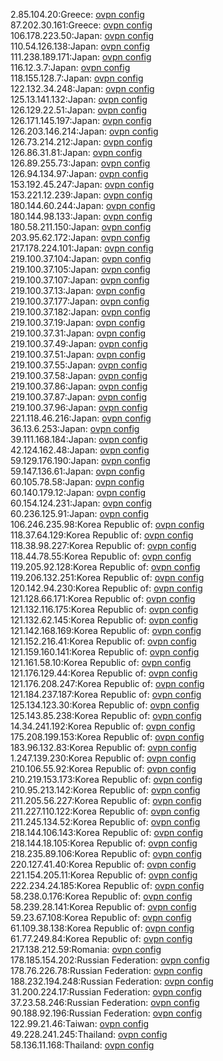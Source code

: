 2.85.104.20:Greece: [ovpn config](vpn/2_85_104_20.ovpn)  
87.202.30.161:Greece: [ovpn config](vpn/87_202_30_161.ovpn)  
106.178.223.50:Japan: [ovpn config](vpn/106_178_223_50.ovpn)  
110.54.126.138:Japan: [ovpn config](vpn/110_54_126_138.ovpn)  
111.238.189.171:Japan: [ovpn config](vpn/111_238_189_171.ovpn)  
116.12.3.7:Japan: [ovpn config](vpn/116_12_3_7.ovpn)  
118.155.128.7:Japan: [ovpn config](vpn/118_155_128_7.ovpn)  
122.132.34.248:Japan: [ovpn config](vpn/122_132_34_248.ovpn)  
125.13.141.132:Japan: [ovpn config](vpn/125_13_141_132.ovpn)  
126.129.22.51:Japan: [ovpn config](vpn/126_129_22_51.ovpn)  
126.171.145.197:Japan: [ovpn config](vpn/126_171_145_197.ovpn)  
126.203.146.214:Japan: [ovpn config](vpn/126_203_146_214.ovpn)  
126.73.214.212:Japan: [ovpn config](vpn/126_73_214_212.ovpn)  
126.86.31.81:Japan: [ovpn config](vpn/126_86_31_81.ovpn)  
126.89.255.73:Japan: [ovpn config](vpn/126_89_255_73.ovpn)  
126.94.134.97:Japan: [ovpn config](vpn/126_94_134_97.ovpn)  
153.192.45.247:Japan: [ovpn config](vpn/153_192_45_247.ovpn)  
153.221.12.239:Japan: [ovpn config](vpn/153_221_12_239.ovpn)  
180.144.60.244:Japan: [ovpn config](vpn/180_144_60_244.ovpn)  
180.144.98.133:Japan: [ovpn config](vpn/180_144_98_133.ovpn)  
180.58.211.150:Japan: [ovpn config](vpn/180_58_211_150.ovpn)  
203.95.62.172:Japan: [ovpn config](vpn/203_95_62_172.ovpn)  
217.178.224.101:Japan: [ovpn config](vpn/217_178_224_101.ovpn)  
219.100.37.104:Japan: [ovpn config](vpn/219_100_37_104.ovpn)  
219.100.37.105:Japan: [ovpn config](vpn/219_100_37_105.ovpn)  
219.100.37.107:Japan: [ovpn config](vpn/219_100_37_107.ovpn)  
219.100.37.13:Japan: [ovpn config](vpn/219_100_37_13.ovpn)  
219.100.37.177:Japan: [ovpn config](vpn/219_100_37_177.ovpn)  
219.100.37.182:Japan: [ovpn config](vpn/219_100_37_182.ovpn)  
219.100.37.19:Japan: [ovpn config](vpn/219_100_37_19.ovpn)  
219.100.37.31:Japan: [ovpn config](vpn/219_100_37_31.ovpn)  
219.100.37.49:Japan: [ovpn config](vpn/219_100_37_49.ovpn)  
219.100.37.51:Japan: [ovpn config](vpn/219_100_37_51.ovpn)  
219.100.37.55:Japan: [ovpn config](vpn/219_100_37_55.ovpn)  
219.100.37.58:Japan: [ovpn config](vpn/219_100_37_58.ovpn)  
219.100.37.86:Japan: [ovpn config](vpn/219_100_37_86.ovpn)  
219.100.37.87:Japan: [ovpn config](vpn/219_100_37_87.ovpn)  
219.100.37.96:Japan: [ovpn config](vpn/219_100_37_96.ovpn)  
221.118.46.216:Japan: [ovpn config](vpn/221_118_46_216.ovpn)  
36.13.6.253:Japan: [ovpn config](vpn/36_13_6_253.ovpn)  
39.111.168.184:Japan: [ovpn config](vpn/39_111_168_184.ovpn)  
42.124.162.48:Japan: [ovpn config](vpn/42_124_162_48.ovpn)  
59.129.176.190:Japan: [ovpn config](vpn/59_129_176_190.ovpn)  
59.147.136.61:Japan: [ovpn config](vpn/59_147_136_61.ovpn)  
60.105.78.58:Japan: [ovpn config](vpn/60_105_78_58.ovpn)  
60.140.179.12:Japan: [ovpn config](vpn/60_140_179_12.ovpn)  
60.154.124.231:Japan: [ovpn config](vpn/60_154_124_231.ovpn)  
60.236.125.91:Japan: [ovpn config](vpn/60_236_125_91.ovpn)  
106.246.235.98:Korea Republic of: [ovpn config](vpn/106_246_235_98.ovpn)  
118.37.64.129:Korea Republic of: [ovpn config](vpn/118_37_64_129.ovpn)  
118.38.98.227:Korea Republic of: [ovpn config](vpn/118_38_98_227.ovpn)  
118.44.78.55:Korea Republic of: [ovpn config](vpn/118_44_78_55.ovpn)  
119.205.92.128:Korea Republic of: [ovpn config](vpn/119_205_92_128.ovpn)  
119.206.132.251:Korea Republic of: [ovpn config](vpn/119_206_132_251.ovpn)  
120.142.94.230:Korea Republic of: [ovpn config](vpn/120_142_94_230.ovpn)  
121.128.66.171:Korea Republic of: [ovpn config](vpn/121_128_66_171.ovpn)  
121.132.116.175:Korea Republic of: [ovpn config](vpn/121_132_116_175.ovpn)  
121.132.62.145:Korea Republic of: [ovpn config](vpn/121_132_62_145.ovpn)  
121.142.168.169:Korea Republic of: [ovpn config](vpn/121_142_168_169.ovpn)  
121.152.216.41:Korea Republic of: [ovpn config](vpn/121_152_216_41.ovpn)  
121.159.160.141:Korea Republic of: [ovpn config](vpn/121_159_160_141.ovpn)  
121.161.58.10:Korea Republic of: [ovpn config](vpn/121_161_58_10.ovpn)  
121.176.129.44:Korea Republic of: [ovpn config](vpn/121_176_129_44.ovpn)  
121.176.208.247:Korea Republic of: [ovpn config](vpn/121_176_208_247.ovpn)  
121.184.237.187:Korea Republic of: [ovpn config](vpn/121_184_237_187.ovpn)  
125.134.123.30:Korea Republic of: [ovpn config](vpn/125_134_123_30.ovpn)  
125.143.85.238:Korea Republic of: [ovpn config](vpn/125_143_85_238.ovpn)  
14.34.241.192:Korea Republic of: [ovpn config](vpn/14_34_241_192.ovpn)  
175.208.199.153:Korea Republic of: [ovpn config](vpn/175_208_199_153.ovpn)  
183.96.132.83:Korea Republic of: [ovpn config](vpn/183_96_132_83.ovpn)  
1.247.139.230:Korea Republic of: [ovpn config](vpn/1_247_139_230.ovpn)  
210.106.55.92:Korea Republic of: [ovpn config](vpn/210_106_55_92.ovpn)  
210.219.153.173:Korea Republic of: [ovpn config](vpn/210_219_153_173.ovpn)  
210.95.213.142:Korea Republic of: [ovpn config](vpn/210_95_213_142.ovpn)  
211.205.56.227:Korea Republic of: [ovpn config](vpn/211_205_56_227.ovpn)  
211.227.110.122:Korea Republic of: [ovpn config](vpn/211_227_110_122.ovpn)  
211.245.134.52:Korea Republic of: [ovpn config](vpn/211_245_134_52.ovpn)  
218.144.106.143:Korea Republic of: [ovpn config](vpn/218_144_106_143.ovpn)  
218.144.18.105:Korea Republic of: [ovpn config](vpn/218_144_18_105.ovpn)  
218.235.89.106:Korea Republic of: [ovpn config](vpn/218_235_89_106.ovpn)  
220.127.41.40:Korea Republic of: [ovpn config](vpn/220_127_41_40.ovpn)  
221.154.205.11:Korea Republic of: [ovpn config](vpn/221_154_205_11.ovpn)  
222.234.24.185:Korea Republic of: [ovpn config](vpn/222_234_24_185.ovpn)  
58.238.0.176:Korea Republic of: [ovpn config](vpn/58_238_0_176.ovpn)  
58.239.28.141:Korea Republic of: [ovpn config](vpn/58_239_28_141.ovpn)  
59.23.67.108:Korea Republic of: [ovpn config](vpn/59_23_67_108.ovpn)  
61.109.38.138:Korea Republic of: [ovpn config](vpn/61_109_38_138.ovpn)  
61.77.249.84:Korea Republic of: [ovpn config](vpn/61_77_249_84.ovpn)  
217.138.212.59:Romania: [ovpn config](vpn/217_138_212_59.ovpn)  
178.185.154.202:Russian Federation: [ovpn config](vpn/178_185_154_202.ovpn)  
178.76.226.78:Russian Federation: [ovpn config](vpn/178_76_226_78.ovpn)  
188.232.194.248:Russian Federation: [ovpn config](vpn/188_232_194_248.ovpn)  
31.200.224.17:Russian Federation: [ovpn config](vpn/31_200_224_17.ovpn)  
37.23.58.246:Russian Federation: [ovpn config](vpn/37_23_58_246.ovpn)  
90.188.92.196:Russian Federation: [ovpn config](vpn/90_188_92_196.ovpn)  
122.99.21.46:Taiwan: [ovpn config](vpn/122_99_21_46.ovpn)  
49.228.241.245:Thailand: [ovpn config](vpn/49_228_241_245.ovpn)  
58.136.11.168:Thailand: [ovpn config](vpn/58_136_11_168.ovpn)  
